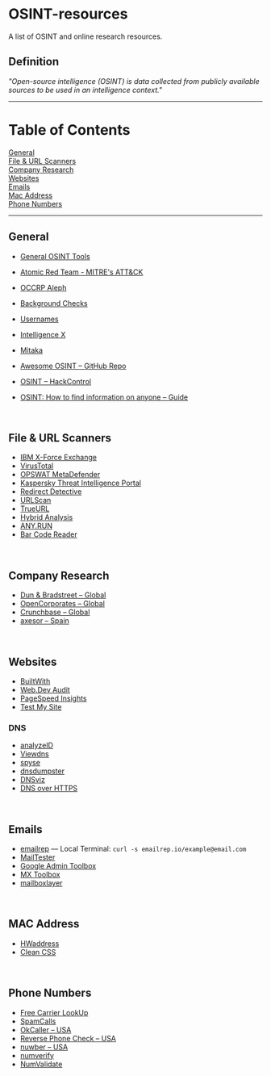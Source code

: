 # OSINT-resources
A list of OSINT and online research resources.

## Definition
_"Open-source intelligence (OSINT) is data collected from publicly available sources to be used in an intelligence context."_

***

# Table of Contents
[General](#general)  
[File & URL Scanners](#scans)  
[Company Research](#company)  
[Websites](#dns)  
[Emails](#email)  
[Mac Address](#mac)  
[Phone Numbers](#phone)  

***

<a name="general"/>

## General

* [General OSINT Tools](https://www.aware-online.com/en/osint-tools/)
* [Atomic Red Team - MITRE's ATT&CK](https://github.com/redcanaryco/atomic-red-team)
* [OCCRP Aleph](https://aleph.occrp.org/)
* [Background Checks](https://backgroundchecks.org/)
* [Usernames](https://checkusernames.com/)
* [Intelligence X](https://intelx.io/)
* [Mitaka](https://github.com/ninoseki/mitaka)

* [Awesome OSINT – GitHub Repo](https://github.com/jivoi/awesome-osint)
* [OSINT – HackControl](https://hackcontrol.org/OSINT/People_search_engines.html)
* [OSINT: How to find information on anyone – Guide](https://medium.com/the-first-digit/osint-how-to-find-information-on-anyone-5029a3c7fd56)
<br>

<a name="scans"/>

## File & URL Scanners

* [IBM X-Force Exchange](https://exchange.xforce.ibmcloud.com/)
* [VirusTotal](https://www.virustotal.com/gui/)
* [OPSWAT MetaDefender](https://metadefender.opswat.com/)
* [Kaspersky Threat Intelligence Portal](https://opentip.kaspersky.com/)
* [Redirect Detective](https://redirectdetective.com/)
* [URLScan](https://urlscan.io/)
* [TrueURL](http://www.trueurl.net/)
* [Hybrid Analysis](https://www.hybrid-analysis.com/)
* [ANY.RUN](https://app.any.run/)
* [Bar Code Reader](https://online-barcode-reader.inliteresearch.com/default.aspx)
<br>

<a name="company"/>

## Company Research

* [Dun & Bradstreet – Global](https://www.dnb.com/business-directory.html)
* [OpenCorporates – Global](https://opencorporates.com/)
* [Crunchbase – Global](https://www.crunchbase.com/)
* [axesor – Spain](https://www.axesor.es/)
<br>

<a name="dns"/>

## Websites

* [BuiltWith](https://builtwith.com/)
* [Web.Dev Audit](https://web.dev/measure/)
* [PageSpeed Insights](https://developers.google.com/speed/pagespeed/insights/)
* [Test My Site](https://www.thinkwithgoogle.com/feature/testmysite/)

### DNS

* [analyzeID](https://analyzeid.com/)
* [Viewdns](https://viewdns.info/)
* [spyse](https://spyse.com/tools)
* [dnsdumpster](https://dnsdumpster.com/)
* [DNSviz](https://dnsviz.net/)
* [DNS over HTTPS](https://netblocks.org/tmp/doh/)
<br>

<a name="email"/>

## Emails

* [emailrep](https://emailrep.io/) –– Local Terminal: ```curl -s emailrep.io/example@email.com```
* [MailTester](https://mailtester.com/testmail.php)
* [Google Admin Toolbox](https://toolbox.googleapps.com/apps/main/)
* [MX Toolbox](https://mxtoolbox.com/)
* [mailboxlayer](https://mailboxlayer.com/)
<br>

<a name="mac"/>

## MAC Address

* [HWaddress](https://hwaddress.com/)
* [Clean CSS](https://www.cleancss.com/mac-lookup/)
<br>

<a name="phone"/>

## Phone Numbers

* [Free Carrier LookUp](https://freecarrierlookup.com/)
* [SpamCalls](https://spamcalls.net/en/)
* [OkCaller – USA](https://www.okcaller.com/)
* [Reverse Phone Check – USA](https://www.reversephonecheck.com/)
* [nuwber – USA](https://nuwber.com/)
* [numverify](https://numverify.com/)
* [NumValidate](https://numvalidate.com/)
<br>
